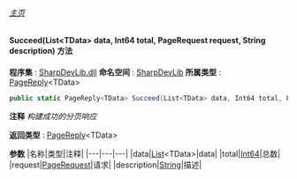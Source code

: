 ###### [主页](./Index.md "主页")
#### Succeed(List\<TData\> data, Int64 total, PageRequest request, String description) 方法
**程序集** : [SharpDevLib.dll](./SharpDevLib.assembly.md "SharpDevLib.dll")
**命名空间** : [SharpDevLib](./SharpDevLib.namespace.md "SharpDevLib")
**所属类型** : [PageReply](./SharpDevLib.PageReply.1.md "PageReply")\<TData\>
``` csharp
public static PageReply<TData> Succeed(List<TData> data, Int64 total, PageRequest request, String description)
```
**注释**
*构建成功的分页响应*

**返回类型** : [PageReply](./SharpDevLib.PageReply.1.md "PageReply")\<TData\>

**参数**
|名称|类型|注释|
|---|---|---|
|data|[List](https://learn.microsoft.com/en-us/dotnet/api/system.collections.generic.list-1 "List")\<TData\>|data|
|total|[Int64](https://learn.microsoft.com/en-us/dotnet/api/system.int64 "Int64")|总数|
|request|[PageRequest](./SharpDevLib.PageRequest.md "PageRequest")|请求|
|description|[String](https://learn.microsoft.com/en-us/dotnet/api/system.string "String")|描述|


